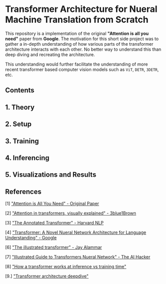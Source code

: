 # Transformer Architecture for Nueral Machine Translation from Scratch

This repository is a implementation of the original **"Attention is all you need"** paper from **Google**. The motivation for this short side project was to gather a in-depth understanding of how various parts of the transformer architecture interacts with each other. No better way to understand this than deep diving and recreating the architecture. 

This understanding would further facilitate the understanding of more recent transformer based computer vision models such as `ViT`, `DETR`, `3DETR`, etc. 

## Contents


## 1. Theory


## 2. Setup


## 3. Training


## 4. Inferencing


## 5. Visualizations and Results



## References

[1] ["Attention is All You Need" - Original Paper ](https://arxiv.org/abs/1706.03762)

[2] ["Attention in transformers, visually explained" - 3blue1Brown](https://www.youtube.com/watch?v=eMlx5fFNoYc)


[3] ["The Annotated Transformer" - Harvard NLP](https://nlp.seas.harvard.edu/2018/04/03/attention.html)

[4] ["Transformer: A Novel Nueral Network Architecture for Language Understanding" - Google](https://research.google/blog/transformer-a-novel-neural-network-architecture-for-language-understanding/)

[6] ["The illustrated transformer" - Jay Alammar](https://jalammar.github.io/illustrated-transformer/)

[7] ["Illustrated Guide to Transformers Nueral Network" - The AI Hacker](https://www.youtube.com/watch?v=4Bdc55j80l8)

[8] ["How a transformer works at inference vs training time"](https://www.youtube.com/watch?v=IGu7ivuy1Ag)

[9.] ["Transformer architecture deepdive"](https://d2l.ai/chapter_attention-mechanisms-and-transformers/transformer.html)
